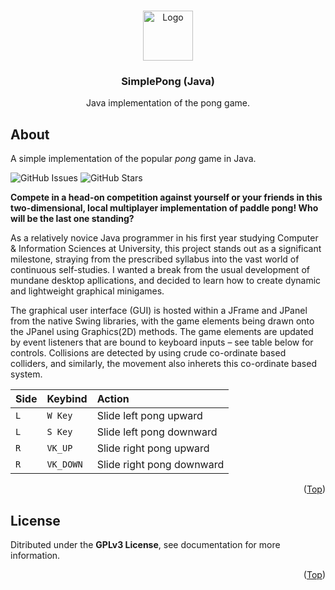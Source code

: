 
<a name="start"></a>

<!-- HEADER -->

<br />
<div align="center">
  <a href="https://github.com/mpiet-za/TileTower">
    <img src="https://avatars.githubusercontent.com/u/63480247?v=4" alt="Logo" width="80" height="80">
  </a>

<h3 align="center">SimplePong (Java)</h3>

  <p align="center">
    Java implementation of the pong game.
  </p>
</div>

<!-- INFORMATION -->

## About

A simple implementation of the popular *pong* game in Java.

![GitHub Issues](https://img.shields.io/github/issues/mpiet-za/SimplePong?style=flat-square&label=Issues&labelColor=%23161b22&color=%234169E1)
![GitHub Stars](https://img.shields.io/github/stars/mpiet-za/SimplePong?style=flat-square&label=Stars&labelColor=%23161b22&color=%234169E1)


**Compete in a head-on competition against yourself or your friends in this two-dimensional, local multiplayer implementation of paddle pong! Who will be the last one standing?**

As a relatively novice Java programmer in his first year studying Computer & Information Sciences at University, this project stands out as a significant milestone, straying from the prescribed syllabus into the vast world of continuous self-studies. I wanted a break from the usual development of mundane desktop apllications, and decided to learn how to create dynamic and lightweight graphical minigames.

The graphical user interface (GUI) is hosted within a JFrame and JPanel from the native Swing libraries, with the game elements being drawn onto the JPanel using Graphics(2D) methods. The game elements are updated by event listeners that are bound to keyboard inputs – see table below for controls. Collisions are detected by using crude co-ordinate based colliders, and similarly, the movement also inherets this co-ordinate based system.

| Side | Keybind   | Action                    |
| :--- | :-------- | :------------------------ |
| `L`  | `W Key`   | Slide left pong upward    |
| `L`  | `S Key`   | Slide left pong downward  |
| `R`  | `VK_UP`   | Slide right pong upward   |
| `R`  | `VK_DOWN` | Slide right pong downward |

<p align="right">(<a href="#start">Top</a>)</p>

<!-- LICENSE -->

## License

Ditributed under the **GPLv3 License**, see documentation for more information.

<p align="right">(<a href="#start">Top</a>)</p>